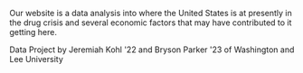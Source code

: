 Our website is a data analysis into where the United States is at presently in the drug crisis and several economic factors that may have contributed to it getting here.

Data Project by Jeremiah Kohl '22 and Bryson Parker '23 of Washington and Lee University
